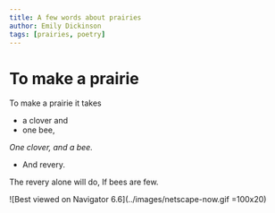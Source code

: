 ```yaml
---
title: A few words about prairies 
author: Emily Dickinson
tags: [prairies, poetry]
---
```


# To make a prairie

To make a prairie it takes 
* a clover and 
* one bee,

_One clover, and a bee._

* And revery.

The revery alone will do, If bees are few.


![Best viewed on Navigator 6.6](../images/netscape-now.gif =100x20)